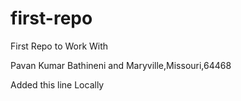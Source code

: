 # first-repo
First Repo to Work With

Pavan Kumar Bathineni and Maryville,Missouri,64468

Added this line Locally


